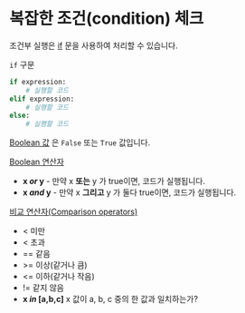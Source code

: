 # 복잡한 조건(condition) 체크

조건부 실행은 [if](https://docs.python.org/3/reference/compound_stmts.html#the-if-statement) 문을 사용하여 처리할 수 있습니다.

`if` 구문

```python
if expression:
    # 실행할 코드
elif expression:
    # 실행할 코드
else:
    # 실행할 코드
```

[Boolean 값](https://docs.python.org/3/library/stdtypes.html#boolean-values) 은 `False` 또는 `True` 값입니다.

[Boolean 연산자](https://docs.python.org/3/library/stdtypes.html#boolean-operations-and-or-not)

- **x *or* y** - 만약 x **또는** y 가 true이면, 코드가 실행됩니다.
- **x *and* y** - 만약 x **그리고** y 가 둘다 true이면, 코드가 실행됩니다.

[비교 연산자(Comparison operators)](https://docs.python.org/3/library/stdtypes.html#comparisons)

- < 미만
- < 초과
- == 같음
- \>= 이상(같거나 큼)
- <= 이하(같거나 작음)
- != 같지 않음
- **x *in* [a,b,c]** x 값이 a, b, c 중의 한 값과 일치하는가?
